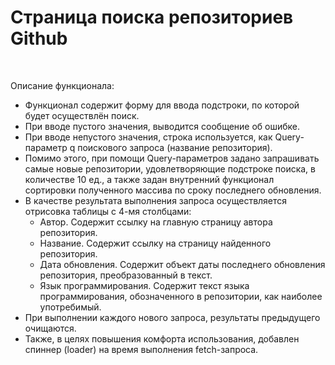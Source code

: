 <h1>Страница поиска репозиториев Github</h1>
<br>
<p>Описание функционала:</p>
<ul>
    <li>Функционал содержит форму для ввода подстроки, по которой будет осуществлён поиск.</li>
    <li>При вводе пустого значения, выводится сообщение об ошибке.</li>
    <li>При вводе непустого значения, строка используется, как Query-параметр q поискового запроса (название репозитория).</li>    
    <li>Помимо этого, при помощи Query-параметров задано запрашивать самые новые репозитории, удовлетворяющие подстроке поиска, в количестве 10 ед., а также задан внутренний функционал сортировки полученного массива по сроку последнего обновления.</li>
    <li>В качестве результата выполнения запроса осуществляется отрисовка таблицы с 4-мя столбцами:
        <ul>
            <li>Автор. Содержит ссылку на главную страницу автора репозитория.</li>
            <li>Название. Содержит ссылку на страницу найденного репозитория.</li>
            <li>Дата обновления. Содержит объект даты последнего обновления репозитория, преобразованный в текст.</li>
            <li>Язык программирования. Содержит текст языка программирования, обозначенного в репозитории, как наиболее употребимый.</li>
        </ul>
    </li>
    <li>При выполнении каждого нового запроса, результаты предыдущего очищаются.</li>
    <li>Также, в целях повышения комфорта использования, добавлен спиннер (loader) на время выполнения fetch-запроса.</li>
</ul>
